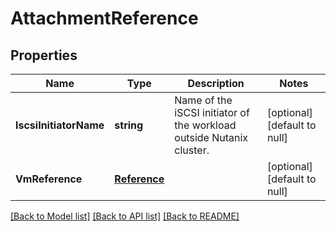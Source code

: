 # AttachmentReference

## Properties
Name | Type | Description | Notes
------------ | ------------- | ------------- | -------------
**IscsiInitiatorName** | **string** | Name of the iSCSI initiator of the workload outside Nutanix cluster.  | [optional] [default to null]
**VmReference** | [**Reference**](reference.md) |  | [optional] [default to null]

[[Back to Model list]](../README.md#documentation-for-models) [[Back to API list]](../README.md#documentation-for-api-endpoints) [[Back to README]](../README.md)
